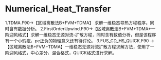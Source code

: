 # Numerical_Heat_Transfer
1.TDMA.F90->【区域离散法B+FVM+TDMA】 求解一维稳态导热方程程序，同时含有数据分析。
2.FirstOrderUpwind.F90->【区域离散法B+FVM+TDMA+一阶迎风格式】求解一维稳态无源对流-扩散方程，同时含有数值分析，但是该程序有一个小瑕疵，pe正负的物理意义还有待讨论。
3.FUS_CD_HS_QUICK.F90 ->【区域离散法B+FVM+TDMA】一维稳态无源对流扩散方程求解方法，使用了一阶迎风格式，中心差分，混合格式，QUICK格式进行求解。
